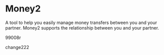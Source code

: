 # Money2
A tool to help you easily manage money transfers between you and your partner.
Money2 supports the relationship between you and your partner.

99008r

change222